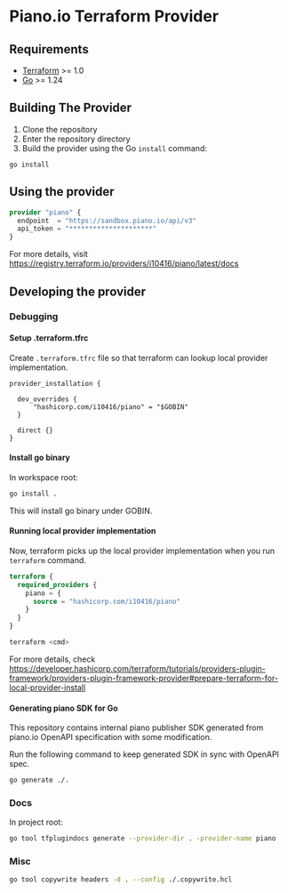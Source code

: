 # Piano.io Terraform Provider

## Requirements

- [Terraform](https://developer.hashicorp.com/terraform/downloads) >= 1.0
- [Go](https://golang.org/doc/install) >= 1.24

## Building The Provider

1. Clone the repository
1. Enter the repository directory
1. Build the provider using the Go `install` command:

```shell
go install
```

## Using the provider

```tf
provider "piano" {
  endpoint  = "https://sandbox.piano.io/api/v3"
  api_token = "*********************"
}
```

For more details, visit https://registry.terraform.io/providers/i10416/piano/latest/docs

## Developing the provider

### Debugging

#### Setup .terraform.tfrc

Create `.terraform.tfrc` file so that terraform can lookup local provider implementation.

```
provider_installation {

  dev_overrides {
      "hashicorp.com/i10416/piano" = "$GOBIN"
  }

  direct {}
}

```

#### Install go binary

In workspace root:

```sh
go install .
```

This will install go binary under GOBIN.

#### Running local provider implementation
Now, terraform picks up the local provider implementation when you run `terraform` command.

```tf
terraform {
  required_providers {
    piano = {
      source = "hashicorp.com/i10416/piano"
    }
  }
}
```

```sh
terraform <cmd>
```

For more details, check https://developer.hashicorp.com/terraform/tutorials/providers-plugin-framework/providers-plugin-framework-provider#prepare-terraform-for-local-provider-install

#### Generating piano SDK for Go

This repository contains internal piano publisher SDK generated from piano.io OpenAPI specification with some modification.

Run the following command to keep generated SDK in sync with OpenAPI spec.

```sh
go generate ./.
```

### Docs

In project root:

```sh
go tool tfplugindocs generate --provider-dir . -provider-name piano
```

### Misc

```sh
go tool copywrite headers -d . --config ./.copywrite.hcl
```
